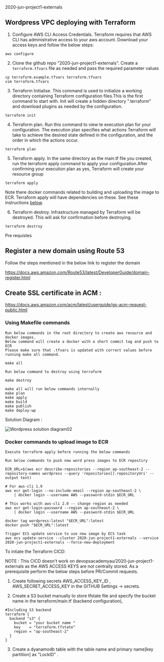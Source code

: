 2020-jun-project1-externals

## Wordpress VPC deploying with Terraform

1. Configure AWS CLI Access Credentials.
Terraform requires that AWS CLI has administrative access to your aws account. Download your access keys and follow the below steps:

```
aws configure
```

2. Clone the github repo "2020-jun-project1-externals". Create a `terraform.tfvars` file as needed and pass the required parameter values
```
cp terraform.example.tfvars terraform.tfvars
vim terraform.tfvars
```

3. Terraform Initialise. This command is used to initialize a working directory containing Terraform configuration files.This is the first command to start with.  Init will create a hidden directory ".terraform" and download plugins as needed by the configuration.

```
terraform init
```

4. Terraform plan. Run this command to view te execution plan for your configuration. The execution plan specifies what actions Terraform will take to achieve the desired state defined in the configuration, and the order in which the actions occur.

```
terraform plan
```

5. Terraform apply. In the same directory as the main.tf file you created, run the terraform apply command to apply your configuration.After confirming your execution plan as yes, Terraform will create your resource group

```
terraform apply
```
Note there docker commands related to building and uploading the image to ECR.  Terraform apply will have dependencies on these.  See these instructions [below](#docker-commands-to-upload-image-to-ecr).

6. Terraform destroy. Infrastructure managed by Terraform will be destroyed. This will ask for confirmation before destroying.

```
terraform destroy

```

Pre requistes 

## Register a new domain using Route 53

Follow the steps mentioned in the below link to register the domain


https://docs.aws.amazon.com/Route53/latest/DeveloperGuide/domain-register.html


## Create SSL certificate in ACM :


https://docs.aws.amazon.com/acm/latest/userguide/gs-acm-request-public.html



### Using Makefile commands

````
Run below commands in the root directory to create aws resource and docker images.
Below command will create a docker with a short commit tag and push to ECR
Please make sure that .tfvars is updated with correct values before running make all command.

make all 

Run below command to destroy using terraform

make destroy

make all will run below commands internally
make plan
make apply
make build
make publish
make deploy-wp

````





Solution Diagram :

![Wordpress solution diagram02](https://user-images.githubusercontent.com/38310128/88801373-f5876680-d1ec-11ea-8fd1-37cac55a5c9e.jpg)


### Docker commands to upload image to ECR
```
Execute terraform apply before running the below commands

Run below commands to push new word press images to ECR repostiry

ECR_URL=$(aws ecr describe-repositories --region ap-southeast-2 --repository-names wordpress --query 'repositories[].repositoryUri' --output text)

# For aws-cli 1.9
aws ecr get-login --no-include-email --region ap-southeast-2 \
    | docker login --username AWS --password-stdin $ECR_URL

# This works with aws-cli 2.0 -- change region as needed
aws ecr get-login-password --region ap-southeast-2 \
    | docker login --username AWS --password-stdin $ECR_URL

docker tag wordpress:latest "$ECR_URL":latest
docker push "$ECR_URL":latest

Trigger ECS update service to use new image by ECS task
aws ecs update-service --cluster 2020-jun-project1-externals --service 2020-jun-project1-externals --force-new-deployment
````


To intiate the Terraform CICD: 

NOTE : This CICD doesn't work on devopsacademyau/2020-jun-project1-externals as the AWS ACCESS KEYS are not centrally stored. As a prerequisite perform the below steps before PR/Commit requests.

1. Create following secrets AWS_ACCESS_KEY_ID , AWS_SECRET_ACCESS_KEY in the  GITHUB Settings -> secrets.

2. Create a S3 bucket manually to store tfstate file and specify the bucket name in the terraform/main.tf (backend configuration),

````
#Including S3 backend
terraform {
  backend "s3" {
    bucket = "your bucket name "
    key    = "terraform.tfstate"
    region = "ap-southeast-2"
  }
}

````
3. Create a dyanamodb table with the table name and primary name[key partition] as "LockID" .

